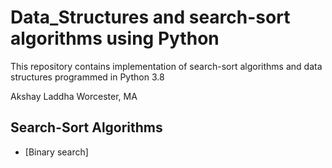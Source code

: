 # Data_Structures and search-sort algorithms using Python

This repository contains implementation of search-sort algorithms and data structures programmed in Python 3.8

Akshay Laddha
Worcester, MA

## Search-Sort Algorithms
   * [Binary search]

